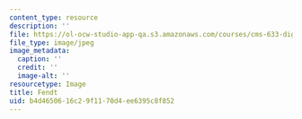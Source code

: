 ```yaml
---
content_type: resource
description: ''
file: https://ol-ocw-studio-app-qa.s3.amazonaws.com/courses/cms-633-digital-humanities-spring-2015/b4d4650616c29f1170d4ee6395c8f852_IMG_8833.jpg
file_type: image/jpeg
image_metadata:
  caption: ''
  credit: ''
  image-alt: ''
resourcetype: Image
title: Fendt
uid: b4d46506-16c2-9f11-70d4-ee6395c8f852
---
```

